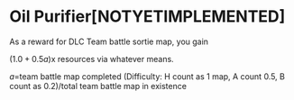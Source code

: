 # Oil Purifier[NOTYETIMPLEMENTED]

As a reward for DLC Team battle sortie map, you gain 

$(1.0+0.5a)$x resources via whatever means.

$a$=team battle map completed (Difficulty: H count as 1 map, A count 0.5, B count as 0.2)/total team battle map in existence
